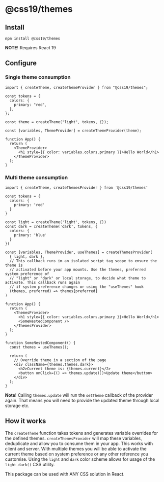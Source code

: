 # @css19/themes

## Install

```shell
npm install @css19/themes
```

**NOTE!** Requires React 19

## Configure

### Single theme consumption

```tsx
import { createTheme, createThemeProvider } from "@css19/themes";

const tokens = {
  colors: {
    primary: "red",
  },
};

const theme = createTheme("light", tokens, {});

const [variables, ThemeProvider] = createThemeProvider(theme);

function App() {
  return (
    <ThemeProvider>
      <h1 style={{ color: variables.colors.primary }}>Hello World</h1>
    </ThemeProvider>
  );
}
```

### Multi theme consumption

```tsx
import { createTheme, createThemesProvider } from '@css19/themes'

const tokens = {
  colors: {
    primary: 'red'
  }
}

const light = createTheme('light', tokens, {})
const dark = createTheme('dark', tokens, {
  colors: {
    primary: 'blue'
  }
})

const [variables, ThemeProvider, useThemes] = createThemesProvider(
  { light, dark },
  // This callback runs in an isolated script tag scope to ensure the theme is
  // activated before your app mounts. Use the themes, preferred system preference of
  // "light" or "dark" or local storage, to decide what theme to activate. This callback runs again
  // if system preference changes or using the "useThemes" hook
  (themes, preferred) => themes[preferred]
)

function App() {
  return (
    <ThemesProvider>
      <h1 style={{ color: variables.colors.primary }}>Hello World</h1>
      <SomeNestedComponent />
    </ThemesProvider>
  );
}

function SomeNestedComponent() {
  const themes = useThemes();

  return (
    // Override theme in a section of the page
    <div className={themes.themes.dark}>
      <h2>Current theme is: {themes.current}</2>
      <button onClick={() => themes.update()}>Update theme</button>
    </div>
  );
}
```

**Note!** Calling `themes.update` will run the `setTheme` callback of the provider again. That means you will need to provide the updated theme through local storage etc.

## How it works

The `createTheme` function takes tokens and generates variable overrides for the defined themes. `createThemesProvider` will map these variables, deduplicate and allow you to consume them in your app. This works with client and server. With multiple themes you will be able to activate the current theme based on system preference or any other reference you customise. Using the `light` and `dark` color scheme allows for usage of the `light-dark()` CSS utility.

This package can be used with ANY CSS solution in React.
